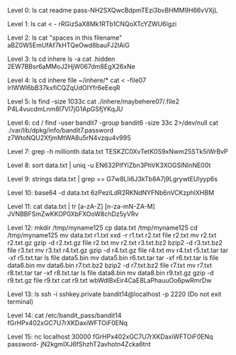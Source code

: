 Level 0:
ls
cat readme
pass-NH2SXQwcBdpmTEzi3bvBHMM9H66vVXjL

Level 1:
ls
cat < -
rRGizSaX8Mk1RTb1CNQoXTcYZWU6lgzi

Level 2:
ls
cat "spaces in this filename"
aBZ0W5EmUfAf7kHTQeOwd8bauFJ2lAiG

Level 3:
ls
cd inhere
ls -a
cat .hidden
2EW7BBsr6aMMoJ2HjW067dm8EgX26xNe

Level 4:
ls
cd inhere
file ~/inhere/*
cat < -file07
lrIWWI6bB37kxfiCQZqUdOIYfr6eEeqR

Level 5:
ls
find -size 1033c
cat ./inhere/maybehere07/.file2
P4L4vucdmLnm8I7Vl7jG1ApGSfjYKqJU

Level 6:
cd /
find -user bandit7 -group bandit6 -size 33c 2>/dev/null
cat ./var/lib/dpkg/info/bandit7.password
z7WtoNQU2XfjmMtWA8u5rN4vzqu4v99S

Level 7:
grep -h millionth data.txt
TESKZC0XvTetK0S9xNwm25STk5iWrBvP

Level 8:
sort data.txt | uniq -u
EN632PlfYiZbn3PhVK3XOGSlNInNE00t

Level 9:
strings data.txt | grep ==
G7w8LIi6J3kTb8A7j9LgrywtEUlyyp6s

Level 10:
base64 -d data.txt
6zPeziLdR2RKNdNYFNb6nVCKzphlXHBM

Level 11:
cat data.txt | tr [a-zA-Z] [n-za-mN-ZA-M]
JVNBBFSmZwKKOP0XbFXOoW8chDz5yVRv

Level 12:
mkdir /tmp/myname125
cp data.txt /tmp/myname125
cd /tmp/myname125
mv data.txt r1.txt
xxd -r r1.txt r2.txt
file r2.txt
mv r2.txt r2.txt.gz
gzip -d r2.txt.gz
file r2.txt
mv r2.txt r3.txt.bz2
bzip2 -d r3.txt.bz2
file r3.txt
mv r3.txt r4.txt.gz
gzip -d r4.txt.gz
file r4.txt
mv r4.txt r5.txt.tar
tar -xf r5.txt.tar
ls
file data5.bin
mv data5.bin r6.txt.tar
tar -xf r6.txt.tar
ls
file data6.bin
mv data6.bin r7.txt.bz2
bzip2 -d r7.txt.bz2
file r7.txt
mv r7.txt r8.txt.tar
tar -xf r8.txt.tar
ls
file data8.bin
mv data8.bin r9.txt.gz
gzip -d r9.txt.gz
file r9.txt
cat r9.txt
wbWdlBxEir4CaE8LaPhauuOo6pwRmrDw

Level 13:
ls
ssh -i sshkey.private bandit14@localhost -p 2220
(Do not exit terminal)

Level 14:
cat /etc/bandit_pass/bandit14
fGrHPx402xGC7U7rXKDaxiWFTOiF0ENq

Level 15:
nc localhost 30000
fGrHPx402xGC7U7rXKDaxiWFTOiF0ENq
password- jN2kgmIXJ6fShzhT2avhotn4Zcka6tnt